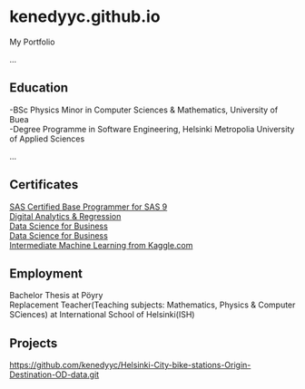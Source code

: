 # kenedyyc.github.io
My Portfolio

...
## Education
-BSc Physics Minor in Computer Sciences & Mathematics, University of Buea </br>
-Degree Programme in Software Engineering, Helsinki Metropolia University of Applied Sciences


...
## Certificates
<a href="https://www.credly.com/badges/1ae79ca1-5702-445d-a713-5cbd1a363215/public_url">SAS Certified Base Programmer for SAS 9 </a> </br>
<a href="https://courses.cognitiveclass.ai/certificates/914e4d207c6c4369be670d0ac3b356fc">Digital Analytics & Regression </a> </br>
<a href="https://www.credly.com/badges/e1369143-16b0-4716-aa1b-d4c57d6f9c4a/public_url">Data Science for Business</a></br>
<a href="https://www.credly.com/badges/e1369143-16b0-4716-aa1b-d4c57d6f9c4a/public_url">Data Science for Business</a></br>
<a href="https://i.ibb.co/bz8XY1h/Kenedy-Intermediate-Machine-Learning.png">Intermediate Machine Learning from Kaggle.com</a></br>

## Employment
Bachelor Thesis at Pöyry </br>
Replacement Teacher(Teaching subjects: Mathematics, Physics & Computer SCiences) at International School of Helsinki(ISH)


## Projects
https://github.com/kenedyyc/Helsinki-City-bike-stations-Origin-Destination-OD-data.git
<!--
<img src="https://i.ibb.co/bsxZtnF/BIVIZ4.png" width="400"  height="200"> 
<img src="https://i.ibb.co/drNC3Ym/BIVIZ3.png" width="400"  height="200"> 
<img src="https://i.ibb.co/J2qYrJV/BIVIZ2.png" width="400"  height="200">
<img src="https://i.ibb.co/3CsbCmt/BIVIZ1.png" width="400"  height="200">

->

